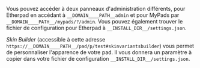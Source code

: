 Vous pouvez accéder à deux panneaux d'administration différents, pour Etherpad en accédant à `__DOMAIN____PATH__admin` et pour MyPads par `__DOMAIN____PATH__/mypads/?/admin`. Vous pouvez également trouver le fichier de configuration pour Etherpad à `__INSTALL_DIR__/settings.json`.

*Skin Builder* (accessible à cette adresse `https://__DOMAIN____PATH__/pad/p/test#skinvariantsbuilder`) vous permet de personnaliser l'apparence de votre pad. Il vous donnera un paramètre à copier dans votre fichier de configuration `__INSTALL_DIR__/settings.json`.
